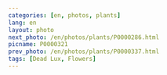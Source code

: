 ```yaml
---
categories: [en, photos, plants]
lang: en
layout: photo
next_photo: /en/photos/plants/P0000286.html
picname: P0000321
prev_photo: /en/photos/plants/P0000337.html
tags: [Dead Lux, Flowers]
---
```

